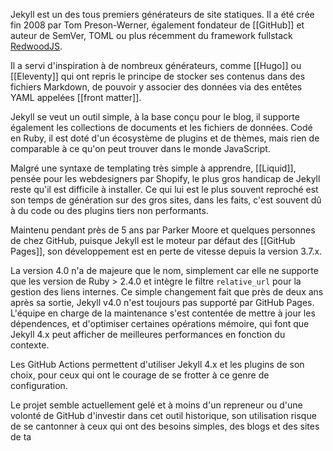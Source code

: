 Jekyll est un des tous premiers générateurs de site statiques. Il a été crée fin 2008 par Tom Preson-Werner, également fondateur de [[GitHub]] et auteur de SemVer, TOML ou plus récemment du framework fullstack [RedwoodJS](https://redwoodjs.com).

Il a servi d'inspiration à de nombreux générateurs, comme [[Hugo]]  ou [[Eleventy]] qui ont repris le principe de stocker ses contenus dans des fichiers Markdown, de pouvoir y associer des données via des entêtes YAML appelées [[front matter]].

Jekyll se veut un outil simple, à la base conçu pour le blog, il supporte également les collections de documents et les fichiers de données. Codé en Ruby, il est doté d'un écosystème de plugins et de thèmes, mais rien de comparable à ce qu'on peut trouver dans le monde JavaScript.

Malgré une syntaxe de templating très simple à apprendre, [[Liquid]], pensée pour les webdesigners par Shopify, le plus gros handicap de Jekyll reste qu'il est difficile à installer. Ce qui lui est le plus souvent reproché est son temps de génération sur des gros sites, dans les faits, c'est souvent dû à du code ou des plugins tiers non performants.

Maintenu pendant près de 5 ans par Parker Moore et quelques personnes de chez GitHub, puisque Jekyll est le moteur par défaut des [[GitHub Pages]], son développement est en perte de vitesse depuis la version 3.7.x. 

La version 4.0 n'a de majeure que le nom, simplement car elle ne supporte que les version de Ruby > 2.4.0 et intègre le filtre  `relative_url` pour la gestion des liens internes. Ce simple changement fait que près de deux ans après sa sortie, Jekyll v4.0 n'est toujours pas supporté par GitHub Pages. L'équipe en charge de la maintenance s'est contentée de mettre à jour les dépendences, et d'optimiser certaines opérations mémoire, qui font que Jekyll 4.x peut afficher de meilleures performances en fonction du contexte.

Les GitHub Actions permettent d'utiliser Jekyll 4.x et les plugins de son choix, pour ceux qui ont le courage de se frotter à ce genre de configuration.

Le projet semble actuellement gelé et à moins d'un repreneur ou d'une volonté de GitHub d'investir dans cet outil historique, son utilisation risque de se cantonner à ceux qui ont des besoins simples, des blogs et des sites de ta
